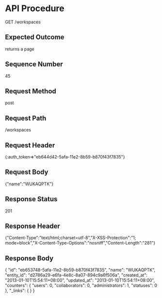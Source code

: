 # API Procedure
GET /workspaces
## Expected Outcome
returns a page
## Sequence Number
45
## Request Method
post
## Request Path
/workspaces
## Request Header
{:auth_token=>"eb644d42-5afa-11e2-8b59-b870f43f7835"}
## Request Body
{"name":"WUKAQPTK"}

## Response Status
201
## Response Header
{"Content-Type":"text/html;charset=utf-8","X-XSS-Protection":"1; mode=block","X-Content-Type-Options":"nosniff","Content-Length":"281"}

## Response Body
{
  "id": "eb653748-5afa-11e2-8b59-b870f43f7835",
  "name": "WUKAQPTK",
  "entity_id": "d2786a29-e6fa-4e8c-8a07-894c9a6f506a",
  "created_at": "2013-01-10T15:54:11+08:00",
  "updated_at": "2013-01-10T15:54:11+08:00",
  "counters": {
    "users": 0,
    "collaborators": 0,
    "administrators": 1,
    "statuses": 0
  },
  "_links": {
  }
}
